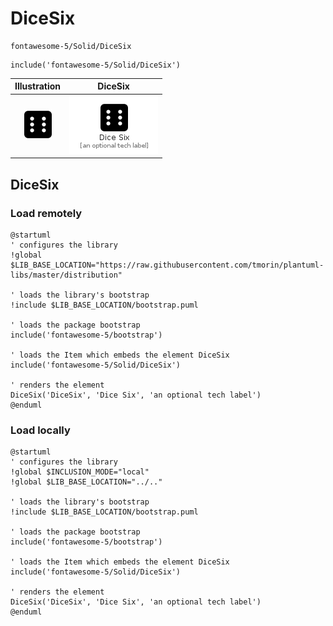 # DiceSix


```text
fontawesome-5/Solid/DiceSix
```

```text
include('fontawesome-5/Solid/DiceSix')
```



| Illustration | DiceSix |
| :---: | :---: |
| ![illustration for Illustration](../../fontawesome-5/Solid/DiceSix.png) | ![illustration for DiceSix](../../fontawesome-5/Solid/DiceSix.Local.png) |




## DiceSix

### Load remotely
```plantuml
@startuml
' configures the library
!global $LIB_BASE_LOCATION="https://raw.githubusercontent.com/tmorin/plantuml-libs/master/distribution"

' loads the library's bootstrap
!include $LIB_BASE_LOCATION/bootstrap.puml

' loads the package bootstrap
include('fontawesome-5/bootstrap')

' loads the Item which embeds the element DiceSix
include('fontawesome-5/Solid/DiceSix')

' renders the element
DiceSix('DiceSix', 'Dice Six', 'an optional tech label')
@enduml
```

### Load locally
```plantuml
@startuml
' configures the library
!global $INCLUSION_MODE="local"
!global $LIB_BASE_LOCATION="../.."

' loads the library's bootstrap
!include $LIB_BASE_LOCATION/bootstrap.puml

' loads the package bootstrap
include('fontawesome-5/bootstrap')

' loads the Item which embeds the element DiceSix
include('fontawesome-5/Solid/DiceSix')

' renders the element
DiceSix('DiceSix', 'Dice Six', 'an optional tech label')
@enduml
```


